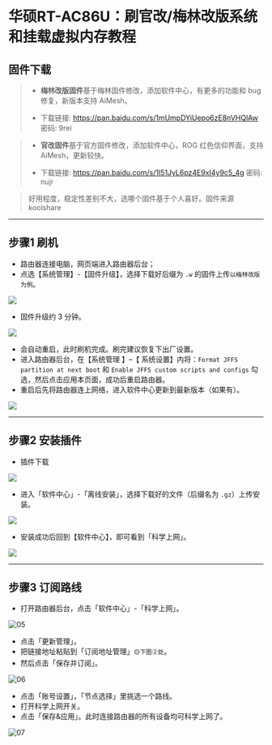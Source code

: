 # 华硕RT-AC86U：刷官改/梅林改版系统和挂载虚拟内存教程

## 固件下载

>- **梅林改版固件**基于梅林固件修改，添加软件中心，有更多的功能和 bug 修复，新版本支持 AiMesh。
>* 下载链接: https://pan.baidu.com/s/1mUmpDYiUepo6zE8nVHQlAw  密码: 9rei



>- **官改固件**基于官方固件修改，添加软件中心，ROG 红色信仰界面，支持 AiMesh，更新较快。
>* 下载链接: https://pan.baidu.com/s/1I51JyL6pz4E9xI4y9c5_4g  密码: nujr


 >好用程度，稳定性差别不大，选哪个固件基于个人喜好。固件来源koolshare

---- 

## 步骤1 刷机

* 路由器连接电脑，网页端进入路由器后台；
* 点选【系统管理】-【固件升级】，选择下载好后缀为 `.w` 的固件上传`以梅林改版为例`。

![](pic/00.png)

* 固件升级约 3 分钟。

![](pic/01.png)

- 会自动重启，此时刷机完成。刷完建议恢复下出厂设置。
- 进入路由器后台，在【系统管理 】–【 系统设置】内将：`Format JFFS partition at next boot` 和 `Enable JFFS custom scripts and configs` 勾选，然后点击应用本页面，成功后重启路由器。
- 重启后先将路由器连上网络，进入软件中心更新到最新版本（如果有）。

![](pic/02.png)

---

## 步骤2 安装插件

* 插件下载

![](pic/Q群.jpg)

* 进入「软件中心」-「离线安装」，选择下载好的文件（后缀名为 `.gz`）上传安装。

![](pic/03.png)

* 安装成功后回到【软件中心】，即可看到「科学上网」。

![](pic/04.png)

---
## 步骤3 订阅路线
* 打开路由器后台，点击「软件中心」-「科学上网」。

![05](pic/05.png)

* 点击「更新管理」。
* 把链接地址粘贴到「订阅地址管理」`🟡下图②处`。
* 然后点击「保存并订阅」。

![06](pic/06.png)

* 点击「账号设置」，「节点选择」里挑选一个路线。
* 打开科学上网开关。
* 点击「保存&应用」。此时连接路由器的所有设备均可科学上网了。

![07](pic/07.png)
